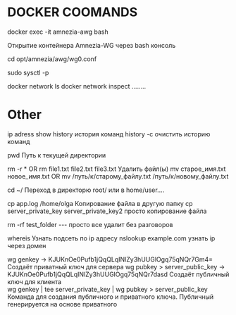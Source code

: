<h1>DOCKER COOMANDS</h1>

docker exec -it amnezia-awg bash     

Открытие контейнера Amnezia-WG через bash консоль

cd opt/amnezia/awg/wg0.conf


sudo sysctl -p

docker network ls
docker network inspect ........


<h1>Other</h1>

ip adress show
history    история команд
history -c   очистить историю команд


pwd         Путь к текущей директории   

rm -r *      OR        rm file1.txt file2.txt file3.txt        Удалить файл(ы)
mv старое_имя.txt новое_имя.txt  OR   mv /путь/к/старому_файлу.txt /путь/к/новому_файлу.txt

cd ~/       Переход в директорю root/    или в home/user....

cp app.log /home/olga     Копирование файла в другую папку
cp server_private_key server_private_key2    просто копирование файла

rm -rf test_folder    --- просто все удалит без разговоров


whereis  Узнать подсеть по ip адресу
nslookup example.com    узнать ip через домен

wg genkey  ->   KJUKnOe0Pufb1jQqQLqINlZy3hUUGlOgq75qNQr7Gm4=   Создаёт приватный ключ для сервера 
wg pubkey > server_public_key       ->   KJUKnOe0Pufb1jQqQLqINlZy3hUUGlOgq75qNQr7dasd  Создаёт публичный ключ для клиента  
wg genkey | tee server_private_key | wg pubkey > server_public_key     Команда для создания публичного и приватного ключа. Публичный генерируется на основе приватного

































